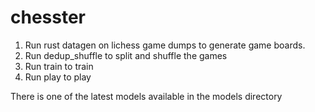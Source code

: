 # chesster

1. Run rust datagen on lichess game dumps to generate game boards.
2. Run dedup_shuffle to split and shuffle the games
3. Run train to train
4. Run play to play

There is one of the latest models available in the models directory
